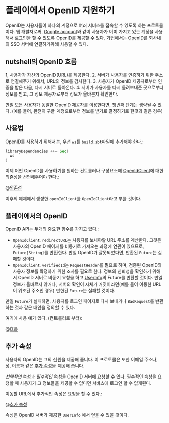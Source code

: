 <!--- Copyright (C) 2009-2015 Typesafe Inc. <http://www.typesafe.com> -->
# 플레이에서 OpenID 지원하기

OpenID는 사용자들이 하나의 계정으로 여러 서비스를 접속할 수 있도록 하는 프로토콜이다. 웹 개발자로써, [Google account](https://developers.google.com/accounts/docs/OpenID)와 같이 사용자가 이미 가지고 있는 계정을 사용해서 로그인을 할 수 있도록 OpenID를 제공할 수 있다. 기업에서는 OpenID를 회사내의 SSO 서버에 연결하기위해 사용할 수 있다.

## nutshell의 OpenID 흐름

1, 사용자가 자신의 OpenID(URL)를 제공한다.
2. 서버가 사용자를 인증하기 위한 주소로 연결해주기 위해서, URL의 정보를 검사한다.
3. 사용자가 OpenID 제공자로부터 인증을 받은 다음, 다시 서버로 돌아온다.
4. 서버가 사용자를 다시 돌려보내준 곳으로부터 정보를 받고, 그 정보 제공자로부터 정보가 올바른지 확인한다.

만일 모든 사용자가 동일한 OpenID 제공자를 이용한다면, 첫번째 단계는 생략될 수 있다. (예를 들어, 완전히 구글 계정으로부터 정보를 받기로 결정하기로 한것과 같은 경우)

## 사용법

OpenID를 사용하기 위해서는, 우선 `ws`를 `build.sbt`파일에 추가해야 한다.:

```scala
libraryDependencies ++= Seq(
  ws
)
```

이제 어떤 OpenID를 사용하기를 원하는 컨트롤러나 구성요소에 [OpenIdClient](api/scala/index.html#play.api.libs.openid.OpenIdClient)에 대한 의존성을 선언해주어야 한다.:

@[의존성](code/ScalaOpenIdSpec.scala)

이후의 예제에서 생성한 `openIdClient`를 `OpenIdClient`라고 부를 것이다.

## 플레이에서의 OpenID

OpenID API는 두개의 중요한 함수를 가지고 있다.:

* `OpenIdClient.redirectURL`는 사용자를 보내야할 URL 주소를 계산한다. 그것은 사용자의 OpenID 페이지를 비동기로 가져오는 과정에 연관이 있으므로, `Future[String]`를 반환한다. 만일 OpenID가 잘못되었다면, 반환된 `Future`는 실패할 것이다.
* `OpenIdClient.verifiedId`는 `RequestHeader`를 필요로 하며, 검증된 OpenID와 사용자 정보를 확정하기 위한 조사를 필요로 한다. 정보의 신뢰성을 확인하기 위해서 OpenID 서버로 비동기 요청을 하고 [UserInfo](api/scala/index.html#play.api.libs.openid.UserInfo)의 Future를 반환할 것이다. 만일 정보가 올바르지 않거나, 서버의 확인이 자체가 거짓이라면(예를 들어 이동한 URL이 위조된 주소인 경우) 반한된 `Future`는 실패할 것이다.

만일 `Future`가 실패하면, 사용자를 로그인 페이지로 다시 보내거나 `BadRequest`를 반환하는 것과 같은 대안을 정의할 수 있다.

여기에 사용 예가 있다. (컨트롤러로 부터):

@[흐름](code/ScalaOpenIdSpec.scala)

## 추가 속성

사용자의 OpenID는 그의 신원을 제공해 줍니다. 이 프로토콜은 또한 이메일 주소나, 성, 이름과 같은 [추가 속성](http://openid.net/specs/openid-attribute-exchange-1_0.html)을 제공해 줍니다.

*선택적인* 속성과 *필수적인* 속성을 OpenID 서버에 요청할 수 있다. 필수적인 속성을 요청할 때 사용자가 그 정보들을 제공할 수 없다면 서비스에 로그인 할 수 없게된다.

이동할 URL에서 추가적인 속성은 요청을 할 수 있다.:

@[추가 속성](code/ScalaOpenIdSpec.scala)

속성은 OpenID 서버가 제공한 `UserInfo` 에서 얻을 수 있을 것이다.
